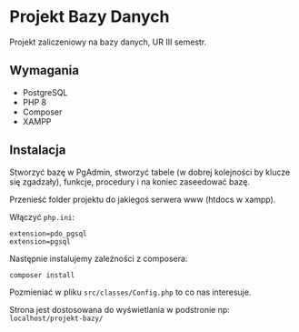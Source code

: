 # Projekt Bazy Danych

Projekt zaliczeniowy na bazy danych, UR III semestr.

## Wymagania

- PostgreSQL
- PHP 8
- Composer
- XAMPP

## Instalacja

Stworzyć bazę w PgAdmin, stworzyć tabele (w dobrej kolejności by klucze się zgadzały), funkcje, procedury i na koniec zaseedować bazę.

Przenieść folder projektu do jakiegoś serwera www (htdocs w xampp).

Włączyć `php.ini`:

```
extension=pdo_pgsql
extension=pgsql
```

Następnie instalujemy zależności z composera:

```
composer install
```

Pozmieniać w pliku `src/classes/Config.php` to co nas interesuje.

Strona jest dostosowana do wyświetlania w podstronie np: `localhost/projekt-bazy/`
